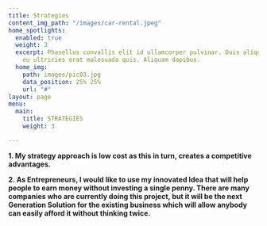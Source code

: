 ```yaml
---
title: Strategies
content_img_path: "/images/car-rental.jpeg"
home_spotlights:
  enabled: true
  weight: 3
  excerpt: Phasellus convallis elit id ullamcorper pulvinar. Duis aliquam turpis mauris,
    eu ultricies erat malesuada quis. Aliquam dapibus.
  home_img:
    path: images/pic03.jpg
    data_position: 25% 25%
    url: "#"
layout: page
menu:
  main:
    title: STRATEGIES
    weight: 3

---
```

**1. My strategy approach is low cost as this in turn, creates a competitive advantages.**

**2. As Entrepreneurs, I would like to use my innovated Idea that will help people to earn money without investing a single penny. There are many companies who are currently doing this project, but it will be the next Generation Solution for the existing business which will allow anybody can easily afford it without thinking twice.**